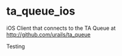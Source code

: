 ta_queue_ios
============

iOS Client that connects to the TA Queue at http://github.com/urails/ta_queue

Testing
